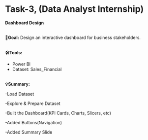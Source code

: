 # Task-3, (Data Analyst Internship)

**Dashboard Design**<br><br>

**🎯Goal:** Design an interactive dashboard for business stakeholders.<br><br>

**🛠️Tools:**
- Power BI
- Dataset: Sales_Financial<br><br>

**💡Summary:**
  
-Load Dataset

-Explore & Prepare Dataset

-Built the Dashboard(KPI Cards, Charts, Slicers, etc)

-Added Buttons(Navigation)

-Added Summary Slide





